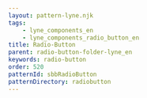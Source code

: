 ```yaml
---
layout: pattern-lyne.njk
tags: 
    - lyne_components_en
    - lyne_components_radio_button_en
title: Radio-Button
parent: radio-button-folder-lyne_en
keywords: radio-button
order: 520
patternId: sbbRadioButton
patternDirectory: radiobutton
---
```

